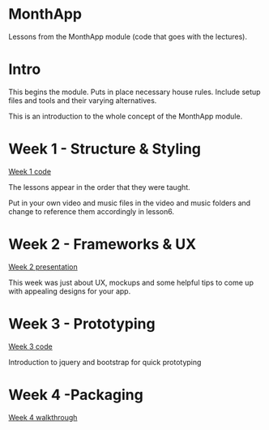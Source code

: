 MonthApp
========


Lessons from the MonthApp module (code that goes with the lectures).

Intro
======

This begins the module. Puts in place necessary house rules. Include setup files and tools and their varying alternatives.

This is an introduction to the whole concept of the MonthApp module.


Week 1 - Structure & Styling
=============================

[Week 1 code](https://github.com/jeffgodwyll/MonthApp/tree/master/week1)

The lessons appear in the order that they were taught.

Put in your own video and music files in the video and music folders and change to reference them accordingly in lesson6.



Week 2 - Frameworks & UX
=========================

[Week 2 presentation](https://github.com/jeffgodwyll/MonthApp/tree/master/week2)

This week was just about UX, mockups and some helpful tips to come up with appealing designs for your app.



Week 3 - Prototyping
=====================

[Week 3 code](https://github.com/jeffgodwyll/MonthApp/tree/master/week3)

Introduction to jquery and bootstrap for quick prototyping



Week 4 -Packaging
==================

[Week 4 walkthrough](https://github.com/jeffgodwyll/MonthApp/blob/master/week4/android_phonegap.md)